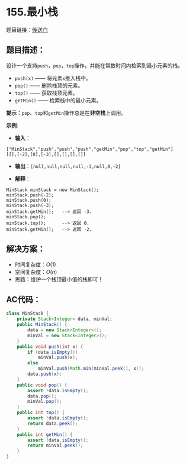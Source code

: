 # 155.最小栈
题目链接：[传送门](https://leetcode-cn.com/problems/min-stack/)

## 题目描述：
设计一个支持`push`，`pop`，`top`操作，并能在常数时间内检索到最小元素的栈。

- `push(x)` —— 将元素`x`推入栈中。
- `pop()` —— 删除栈顶的元素。
- `top()` —— 获取栈顶元素。
- `getMin()` —— 检索栈中的最小元素。

**提示**：`pop`、`top`和`getMin`操作总是在**非空栈**上调用。

**示例**:

- **输入**：

```
["MinStack","push","push","push","getMin","pop","top","getMin"]
[[],[-2],[0],[-3],[],[],[],[]]
```

- **输出**：`[null,null,null,null,-3,null,0,-2]`

- **解释**：

```
MinStack minStack = new MinStack();
minStack.push(-2);
minStack.push(0);
minStack.push(-3);
minStack.getMin();   --> 返回 -3.
minStack.pop();
minStack.top();      --> 返回 0.
minStack.getMin();   --> 返回 -2.
```

## 解决方案：
- 时间复杂度：$O(1)$
- 空间复杂度：$O(n)$
- 思路：维护一个栈顶最小值的栈即可！

## AC代码：
```java
class MinStack {
	private Stack<Integer> data, minVal;
	public MinStack() {
		data = new Stack<Integer>();
		minVal = new Stack<Integer>();
	}
	public void push(int x) {
		if (data.isEmpty())
			minVal.push(x);
		else
			minVal.push(Math.min(minVal.peek(), x));
		data.push(x);
	}
	public void pop() {
		assert !data.isEmpty();
		data.pop();
		minVal.pop();
	}
	public int top() {
		assert !data.isEmpty();
		return data.peek();
	}
	public int getMin() {
		assert !data.isEmpty();
		return minVal.peek();
	}
}
```